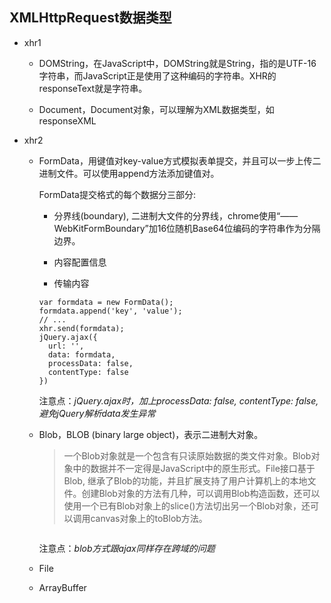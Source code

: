 ## XMLHttpRequest数据类型

- xhr1

  * DOMString，在JavaScript中，DOMString就是String，指的是UTF-16字符串，而JavaScript正是使用了这种编码的字符串。XHR的responseText就是字符串。

  * Document，Document对象，可以理解为XML数据类型，如responseXML

- xhr2

  * FormData，用键值对key-value方式模拟表单提交，并且可以一步上传二进制文件。可以使用append方法添加键值对。

    FormData提交格式的每个数据分三部分:

      + 分界线(boundary), 二进制大文件的分界线，chrome使用“——WebKitFormBoundary”加16位随机Base64位编码的字符串作为分隔边界。

      + 内容配置信息

      + 传输内容

    ```
    var formdata = new FormData();
    formdata.append('key', 'value');
    // ...
    xhr.send(formdata);
    jQuery.ajax({
      url: '',
      data: formdata,
      processData: false,
      contentType: false
    })
    ```

    注意点：*jQuery.ajax时，加上processData: false, contentType: false,避免jQuery解析data发生异常*

  * Blob，BLOB (binary large object)，表示二进制大对象。

    > 一个Blob对象就是一个包含有只读原始数据的类文件对象。Blob对象中的数据并不一定得是JavaScript中的原生形式。File接口基于Blob, 继承了Blob的功能，并且扩展支持了用户计算机上的本地文件。创建Blob对象的方法有几种，可以调用Blob构造函数，还可以使用一个已有Blob对象上的slice()方法切出另一个Blob对象，还可以调用canvas对象上的toBlob方法。

    ```
    
    ```

    注意点：*blob方式跟ajax同样存在跨域的问题*

  * File

  * ArrayBuffer
